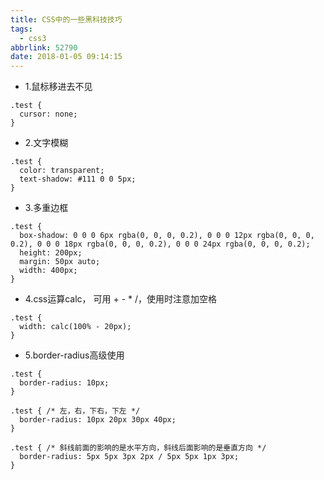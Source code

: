 ```yaml
---
title: CSS中的一些黑科技技巧
tags:
  - css3
abbrlink: 52790
date: 2018-01-05 09:14:15
---
```

- 1.鼠标移进去不见
```
.test {
  cursor: none;
}
```
- 2.文字模糊
```
.test {
  color: transparent;
  text-shadow: #111 0 0 5px;
}
```
- 3.多重边框
```
.test {
  box-shadow: 0 0 0 6px rgba(0, 0, 0, 0.2), 0 0 0 12px rgba(0, 0, 0, 0.2), 0 0 0 18px rgba(0, 0, 0, 0.2), 0 0 0 24px rgba(0, 0, 0, 0.2);
  height: 200px;
  margin: 50px auto;
  width: 400px;
}
```
- 4.css运算calc， 可用 + - * /，使用时注意加空格
```
.test {
  width: calc(100% - 20px);
}
```
- 5.border-radius高级使用
```
.test {
  border-radius: 10px;
}

.test { /* 左，右，下右，下左 */
  border-radius: 10px 20px 30px 40px;
}

.test { /* 斜线前面的影响的是水平方向，斜线后面影响的是垂直方向 */
  border-radius: 5px 5px 3px 2px / 5px 5px 1px 3px;
}
```